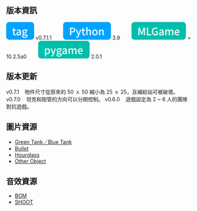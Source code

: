 ## 版本資訊

![tag-chip](/assets/icons/tag.svg) v0.7.1.1&nbsp;&nbsp;&nbsp;&nbsp;&nbsp;&nbsp;&nbsp;&nbsp;![python-chip](/assets/icons/python.svg) 3.9&nbsp;&nbsp;&nbsp;&nbsp;&nbsp;&nbsp;&nbsp;&nbsp;![mlgame-chip](/assets/icons/mlGame.svg) > 10.2.5a0&nbsp;&nbsp;&nbsp;&nbsp;&nbsp;&nbsp;&nbsp;&nbsp;![pygame-chip](/assets/icons/pygame.svg) 2.0.1

## 版本更新

v0.7.1&nbsp;&nbsp;&nbsp;&nbsp;物件尺寸從原來的 50 ｘ 50 縮小為 25 ｘ 25，且補給站可被破壞。
v0.7.0&nbsp;&nbsp;&nbsp;&nbsp;坦克和砲管的方向可以分開控制。
v0.6.0&nbsp;&nbsp;&nbsp;&nbsp;遊戲設定為 2 ~ 6 人的團隊對抗遊戲。

## 圖片資源

- [Green Tank／Blue Tank](https://linevoom.line.me/user/_dV001P0rSN_bh8zGE0q4jmdr4Fn5d-j73cLrjTc?utm_medium=windows&utm_source=desktop&utm_campaign=Profile)
- [Bullet](https://linevoom.line.me/user/_dV001P0rSN_bh8zGE0q4jmdr4Fn5d-j73cLrjTc?utm_medium=windows&utm_source=desktop&utm_campaign=Profile)
- [Hourglass](https://opengameart.org/content/animated-hourglass)
- [Other Object](https://opengameart.org/content/simple-shooter-icons)

## 音效資源

- [BGM](https://opengameart.org/content/commando-team-action-loop-cut)
- [SHOOT](https://opengameart.org/content/random-low-quality-sfx)
